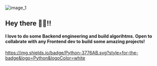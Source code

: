 ![image_1](https://github.com/nothatkishore/nothatkishore/assets/151643054/0b4ccd32-64a1-4098-b150-601adc90cae9)
## Hey there 👋🏻!!
#### I love to do some Backend engineering and build algorihtms. Open to collabrate with any Frontend dev to build some amazing projects!

https://img.shields.io/badge/Python-3776AB.svg?style=for-the-badge&logo=Python&logoColor=white
